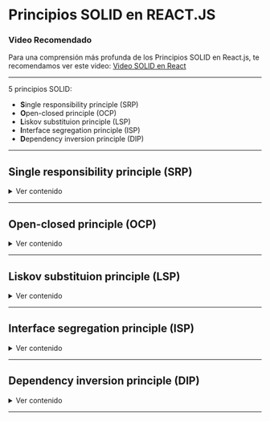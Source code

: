# Principios SOLID en REACT.JS

### Video Recomendado

Para una comprensión más profunda de los Principios SOLID en React.js, te recomendamos ver este video: [Video SOLID en React](https://www.youtube.com/watch?v=jKdt-BnTTR0)

<hr></hr>

5 principios SOLID:

- **S**ingle responsibility principle (SRP)
- **O**pen-closed principle (OCP)
- **L**iskov substituion principle (LSP)
- **I**nterface segregation principle (ISP)
- **D**ependency inversion principle (DIP)

<hr></hr>

**<h2>Single responsibility principle (SRP)</h2>**
<details>
<summary>Ver contenido</summary><br>
  
El principio de **responsabilidad única** sostiene que un componente debe tener **una única responsabilidad**. En React, esto significa que un componente debe hacer **una cosa** y hacerla bien. Debemos evitar que los componentes realicen **múltiples tareas**. Si un componente se encarga de **demasiadas cosas**, es mejor dividirlo en componentes más pequeños, cada uno con **una única responsabilidad**.

</details>
<hr></hr>

**<h2>Open-closed principle (OCP)</h2>**
<details>
<summary>Ver contenido</summary><br>
  
**El principio abierto-cerrado** sugiere que un componente debe estar **abierto a la extensión**, pero **cerrado a la modificación**. En React, el principio abierto-cerrado implica que un componente debe ser **extensible para nuevas funcionalidades** sin necesidad de modificar su **código original**. Esto se logra mediante la **composición de componentes** y el uso de **props personalizadas** en lugar de modificar el componente base.

</details>
<hr></hr>

**<h2>Liskov substituion principle (LSP)</h2>**
<details>
<summary>Ver contenido</summary><br>
  
Este principio se refiere a que las subclases deben poder sustituir a sus **clases base** sin cambiar el **comportamiento esperado**. En React, esto significa que los **componentes hijos** deben poder ser utilizados en lugar de sus **componentes padres** sin causar efectos secundarios. Garantiza que los **componentes hijos** mantengan la misma **interfaz** que sus **padres** para evitar **comportamientos inesperados**.

</details>
<hr></hr>

**<h2>Interface segregation principle (ISP)</h2>**
<details>
<summary>Ver contenido</summary><br>
  
**El principio de segregación de interfaces** establece que los clientes no deben depender de **interfaces** que no necesitan. En React, esto se traduce en pasar solo las **props necesarias** a un **componente** en lugar de pasar un **objeto grande con muchas propiedades**. Esto reduce la **dependencia innecesaria** y facilita la **reutilización de componentes**.

</details>
<hr></hr>

**<h2>Dependency inversion principle (DIP)</h2>**
<details>
<summary>Ver contenido</summary><br>
  
En React, el principio de inversión de dependencia implica que nuestros componentes deben depender de conceptos generales y abstractos en lugar de detalles concretos y específicos. Esto significa que en lugar de depender de cómo se hace algo en particular, deberían depender de lo que se debe hacer en términos más generales.

Por ejemplo, en lugar de depender directamente de un componente o función específica, un componente en React debe depender de una **interfaz** o **abstracción** que defina lo que se espera que haga ese componente o función. Esto hace que los componentes sean más flexibles, intercambiables y fáciles de mantener, ya que pueden adaptarse a diferentes implementaciones sin cambiar su código principal. En resumen, el DIP fomenta la **flexibilidad** y la **reutilización** en el desarrollo de software.

</details>
<hr></hr>
